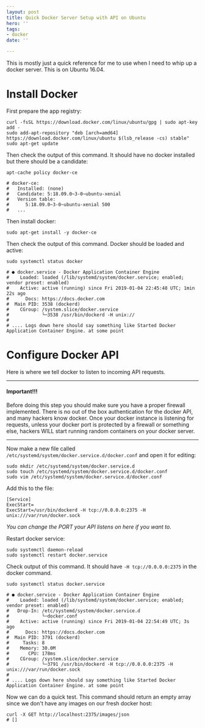 ```yaml
---
layout: post
title: Quick Docker Server Setup with API on Ubuntu
hero: ''
tags:
- docker
date: ''

---
```

This is mostly just a quick reference for me to use when I need to whip up a docker server. This is on Ubuntu 16.04.

# Install Docker

First prepare the app registry:

    curl -fsSL https://download.docker.com/linux/ubuntu/gpg | sudo apt-key add -
    sudo add-apt-repository "deb [arch=amd64] https://download.docker.com/linux/ubuntu $(lsb_release -cs) stable"
    sudo apt-get update

Then check the output of this command. It should have no docker installed but there should be a candidate:

    apt-cache policy docker-ce
    
    # docker-ce:
    #   Installed: (none)
    #   Candidate: 5:18.09.0~3-0~ubuntu-xenial
    #   Version table:
    #      5:18.09.0~3-0~ubuntu-xenial 500
    #   ...

Then install docker:

    sudo apt-get install -y docker-ce

Then check the output of this command. Docker should be loaded and active:

    sudo systemctl status docker
    
    # ● docker.service - Docker Application Container Engine
    #    Loaded: loaded (/lib/systemd/system/docker.service; enabled; vendor preset: enabled)
    #    Active: active (running) since Fri 2019-01-04 22:45:48 UTC; 1min 22s ago
    #      Docs: https://docs.docker.com
    #  Main PID: 3538 (dockerd)
    #    CGroup: /system.slice/docker.service
    #            └─3538 /usr/bin/dockerd -H unix://
    # 
    # .... Logs down here should say something like Started Docker Application Container Engine. at some point

# Configure Docker API

Here is where we tell docker to listen to incoming API requests.

***

#### Important!!!

Before doing this step you should make sure you have a proper firewall implemented. There is no out of the box authentication for the docker API, and many hackers know docker. Once your docker instance is listening for requests, unless your docker port is protected by a firewall or something else, hackers WILL start running random containers on your docker server. 

***

Now make a new file called `/etc/systemd/system/docker.service.d/docker.conf` and open it for editing:

    sudo mkdir /etc/systemd/system/docker.service.d
    sudo touch /etc/systemd/system/docker.service.d/docker.conf
    sudo vim /etc/systemd/system/docker.service.d/docker.conf

Add this to the file:

    [Service]
    ExecStart=
    ExecStart=/usr/bin/dockerd -H tcp://0.0.0.0:2375 -H unix:///var/run/docker.sock

_You can change the PORT your API listens on here if you want to._

Restart docker service:

    sudo systemctl daemon-reload
    sudo systemctl restart docker.service

Check output of this command. It should have `-H tcp://0.0.0.0:2375` in the docker command.

    sudo systemctl status docker.service
    
    # ● docker.service - Docker Application Container Engine
    #    Loaded: loaded (/lib/systemd/system/docker.service; enabled; vendor preset: enabled)
    #   Drop-In: /etc/systemd/system/docker.service.d
    #            └─docker.conf
    #    Active: active (running) since Fri 2019-01-04 22:54:49 UTC; 3s ago
    #      Docs: https://docs.docker.com
    #  Main PID: 3791 (dockerd)
    #     Tasks: 8
    #    Memory: 30.0M
    #       CPU: 178ms
    #    CGroup: /system.slice/docker.service
    #            └─3791 /usr/bin/dockerd -H tcp://0.0.0.0:2375 -H unix:///var/run/docker.sock
    #
    # .... Logs down here should say something like Started Docker Application Container Engine. at some point          

Now we can do a quick test. This command should return an empty array since we don't have any images on our fresh docker host:

    curl -X GET http://localhost:2375/images/json
    # []
